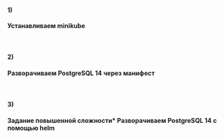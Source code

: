 #### 1)

#### Устанавливаем minikube


<pre>

</pre>


#### 2)

#### Разворачиваем PostgreSQL 14 через манифест


<pre>

</pre>


#### 3)

#### Задание повышенной сложности* Разворачиваем PostgreSQL 14 с помощью helm


<pre>

</pre>
